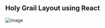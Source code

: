 ## Holy Grail Layout using React


![image](https://github.com/shahbazalamjobs/Holy-grail-layout/assets/125631878/e803018a-382c-4fa5-aa42-57039270a7dc)
